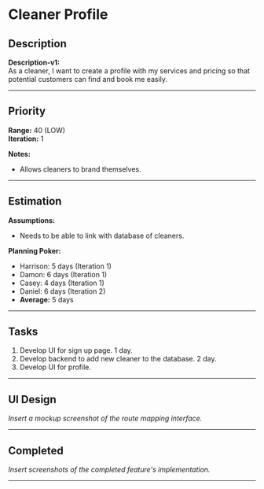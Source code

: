 # Cleaner Profile

## Description
**Description-v1:**  
As a cleaner, I want to create a profile with my services and pricing so that potential customers can find and book me easily. 

---

## Priority
**Range:** 40 (LOW)  
**Iteration:** 1  

**Notes:**  
- Allows cleaners to brand themselves.

---

## Estimation
**Assumptions:**  
- Needs to be able to link with database of cleaners.  

**Planning Poker:**  
- Harrison: 5 days (Iteration 1)  
- Damon: 6 days (Iteration 1)  
- Casey: 4 days (Iteration 1)
- Daniel: 6 days (Iteration 2)
- **Average:** 5 days  

---

## Tasks
1. Develop UI for sign up page. 1 day.
2. Develop backend to add new cleaner to the database. 2 day.
3. Develop UI for profile.
   
   

---

## UI Design
*Insert a mockup screenshot of the route mapping interface.*

---

## Completed
*Insert screenshots of the completed feature's implementation.*

---
